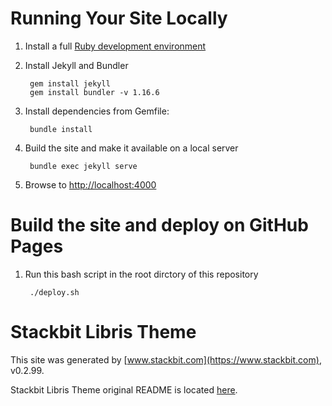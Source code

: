 # Running Your Site Locally

1. Install a full [Ruby development environment](https://jekyllrb.com/docs/installation/)

1. Install Jekyll and Bundler

        gem install jekyll
        gem install bundler -v 1.16.6

1. Install dependencies from Gemfile:

        bundle install

1. Build the site and make it available on a local server

        bundle exec jekyll serve

1. Browse to [http://localhost:4000](http://localhost:4000)

# Build the site and deploy on GitHub Pages

1. Run this bash script in the root dirctory of this repository

        ./deploy.sh

# Stackbit Libris Theme

This site was generated by [www.stackbit.com](https://www.stackbit.com), v0.2.99.

Stackbit Libris Theme original README is located [here](./README.theme.md).

